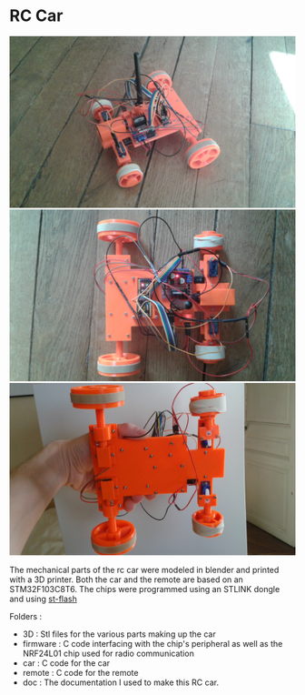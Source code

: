 # RC Car

![RC car image 1](/pictures/20200417_160458.jpg)
![RC car image 2](/pictures/20200417_160736.jpg)
![RC car image 3](/pictures/20200417_160641.jpg)

The mechanical parts of the rc car were modeled in blender and printed with a 3D printer.
Both the car and the remote are based on an STM32F103C8T6.
The chips were programmed using an STLINK dongle and using [st-flash](https://github.com/stlink-org/stlink)

Folders :
* 3D : Stl files for the various parts making up the car
* firmware : C code interfacing with the chip's peripheral as well as the NRF24L01 chip used for radio communication
* car : C code for the car
* remote : C code for the remote
* doc : The documentation I used to make this RC car.

